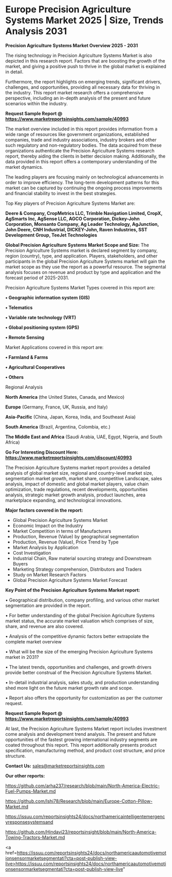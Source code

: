 # Europe Precision Agriculture Systems Market 2025 | Size, Trends Analysis 2031

<Strong> Precision Agriculture Systems Market Overview 2025 - 2031</strong>

The rising technology in Precision Agriculture Systems Market is also depicted in this research report. Factors that are boosting the growth of the market, and giving a positive push to thrive in the global market is explained in detail.

Furthermore, the report highlights on emerging trends, significant drivers, challenges, and opportunities, providing all necessary data for thriving in the industry. This report market research offers a comprehensive perspective, including an in-depth analysis of the present and future scenarios within the industry.

<strong>Request Sample Report @ <a href=https://www.marketreportsinsights.com/sample/40993>https://www.marketreportsinsights.com/sample/40993</a></strong>

The market overview included in this report provides information from a wide range of resources like government organizations, established companies, trade and industry associations, industry brokers and other such regulatory and non-regulatory bodies. The data acquired from these organizations authenticate the Precision Agriculture Systems research report, thereby aiding the clients in better decision making. Additionally, the data provided in this report offers a contemporary understanding of the market dynamics.

The leading players are focusing mainly on technological advancements in order to improve efficiency. The long-term development patterns for this market can be captured by continuing the ongoing process improvements and financial stability to invest in the best strategies.

Top Key players of Precision Agriculture Systems Market are:

<strong>Deere & Company, CropMetrics LLC, Trimble Navigation Limited, CropX, AgSmarts Inc, AgSense LLC, AGCO Corporation, Dickey-John Corporation, Monsanto Company, Ag Leader Technology, AgJunction, John Deere, CNH Industrial, DICKEY-John, Raven Industries, SST Development Group, TeeJet Technologies</strong>

<strong><b>Global Precision Agriculture Systems Market Scope and Size:</b></strong>
The Precision Agriculture Systems market is declared segment by company, region (country), type, and application. Players, stakeholders, and other participants in the global Precision Agriculture Systems market will gain the market scope as they use the report as a powerful resource. The segmental analysis focuses on revenue and product by type and application and the forecast period of 2025-2031.

Precision Agriculture Systems Market Types covered in this report are:

<strong>•  Geographic information system (GIS)

•  Telematics

•  Variable rate technology (VRT)

•  Global positioning system (GPS)

•  Remote Sensing</strong>

Market Applications covered in this report are:

<strong>•  Farmland & Farms

•  Agricultural Cooperatives

•  Others</strong> 

Regional Analysis

<strong>North America</strong> (the United States, Canada, and Mexico)

<strong>Europe</strong> (Germany, France, UK, Russia, and Italy)

<strong>Asia-Pacific</strong> (China, Japan, Korea, India, and Southeast Asia)

<strong>South America</strong> (Brazil, Argentina, Colombia, etc.)

<strong>The Middle East and Africa</strong> (Saudi Arabia, UAE, Egypt, Nigeria, and South Africa)

<strong>Go For Interesting Discount Here: <a href=https://www.marketreportsinsights.com/discount/40993>https://www.marketreportsinsights.com/discount/40993</a></strong>

The Precision Agriculture Systems market report provides a detailed analysis of global market size, regional and country-level market size, segmentation market growth, market share, competitive Landscape, sales analysis, impact of domestic and global market players, value chain optimization, trade regulations, recent developments, opportunities analysis, strategic market growth analysis, product launches, area marketplace expanding, and technological innovations.

<strong><b>Major factors covered in the report:</b></strong>
<ul>
  <li>Global Precision Agriculture Systems Market </li>
  <li>Economic Impact on the Industry</li>
  <li>Market Competition in terms of Manufacturers</li>
  <li>Production, Revenue (Value) by geographical segmentation</li>
  <li>Production, Revenue (Value), Price Trend by Type</li>
  <li>Market Analysis by Application</li>
  <li>Cost Investigation</li>
  <li>Industrial Chain, Raw material sourcing strategy and Downstream Buyers</li>
  <li>Marketing Strategy comprehension, Distributors and Traders</li>
  <li>Study on Market Research Factors</li>
  <li>Global Precision Agriculture Systems Market Forecast</li>
</ul>

<strong><b>Key Point of the Precision Agriculture Systems Market report:</b></strong>

• Geographical distribution, company profiling, and various other market segmentation are provided in the report.

• For better understanding of the global Precision Agriculture Systems market status, the accurate market valuation which comprises of size, share, and revenue are also covered.

• Analysis of the competitive dynamic factors better extrapolate the complete market overview

• What will be the size of the emerging Precision Agriculture Systems market in 2031?

• The latest trends, opportunities and challenges, and growth drivers provide better construal of the Precision Agriculture Systems Market.

• In-detail industrial analysis, sales study, and production understanding shed more light on the future market growth rate and scope.

• Report also offers the opportunity for customization as per the customer request.

<strong>Request Sample Report @ <a href=https://www.marketreportsinsights.com/sample/40993>https://www.marketreportsinsights.com/sample/40993</a></strong>

At last, the Precision Agriculture Systems Market report includes investment come analysis and development trend analysis. The present and future opportunities of the fastest growing international industry segments are coated throughout this report. This report additionally presents product specification, manufacturing method, and product cost structure, and price structure.

<strong>Contact Us:</strong>
sales@marketreportsinsights.com

<strong>Our other reports:</strong>

<a href=https://github.com/arha237/research/blob/main/North-America-Electric-Fuel-Pumps-Market.md>https://github.com/arha237/research/blob/main/North-America-Electric-Fuel-Pumps-Market.md</a>

<a href=https://github.com/Ishi78/Research/blob/main/Europe-Cotton-Pillow-Market.md>https://github.com/Ishi78/Research/blob/main/Europe-Cotton-Pillow-Market.md</a>

<a href=https://issuu.com/reportsinsights24/docs/northamericaintelligentemergencyresponsesystemsand>https://issuu.com/reportsinsights24/docs/northamericaintelligentemergencyresponsesystemsand</a>

<a href=https://github.com/Hindavi23/reportsinsight/blob/main/North-America-Towing-Tractors-Market.md>https://github.com/Hindavi23/reportsinsight/blob/main/North-America-Towing-Tractors-Market.md</a>

<a href=https://issuu.com/reportsinsights24/docs/northamericaautomotivemotionsensormarketsegmentati?cta=post-publish-view-live>https://issuu.com/reportsinsights24/docs/northamericaautomotivemotionsensormarketsegmentati?cta=post-publish-view-live</a>"
